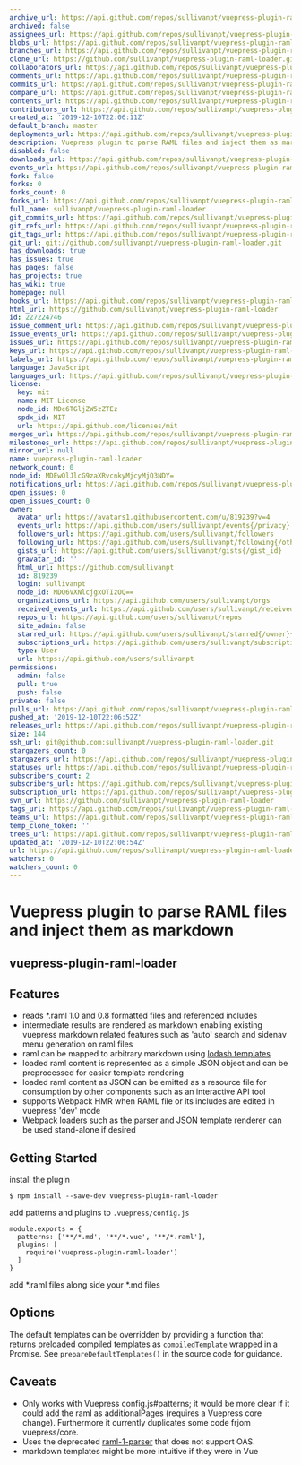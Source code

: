 ```yaml
---
archive_url: https://api.github.com/repos/sullivanpt/vuepress-plugin-raml-loader/{archive_format}{/ref}
archived: false
assignees_url: https://api.github.com/repos/sullivanpt/vuepress-plugin-raml-loader/assignees{/user}
blobs_url: https://api.github.com/repos/sullivanpt/vuepress-plugin-raml-loader/git/blobs{/sha}
branches_url: https://api.github.com/repos/sullivanpt/vuepress-plugin-raml-loader/branches{/branch}
clone_url: https://github.com/sullivanpt/vuepress-plugin-raml-loader.git
collaborators_url: https://api.github.com/repos/sullivanpt/vuepress-plugin-raml-loader/collaborators{/collaborator}
comments_url: https://api.github.com/repos/sullivanpt/vuepress-plugin-raml-loader/comments{/number}
commits_url: https://api.github.com/repos/sullivanpt/vuepress-plugin-raml-loader/commits{/sha}
compare_url: https://api.github.com/repos/sullivanpt/vuepress-plugin-raml-loader/compare/{base}...{head}
contents_url: https://api.github.com/repos/sullivanpt/vuepress-plugin-raml-loader/contents/{+path}
contributors_url: https://api.github.com/repos/sullivanpt/vuepress-plugin-raml-loader/contributors
created_at: '2019-12-10T22:06:11Z'
default_branch: master
deployments_url: https://api.github.com/repos/sullivanpt/vuepress-plugin-raml-loader/deployments
description: Vuepress plugin to parse RAML files and inject them as markdown
disabled: false
downloads_url: https://api.github.com/repos/sullivanpt/vuepress-plugin-raml-loader/downloads
events_url: https://api.github.com/repos/sullivanpt/vuepress-plugin-raml-loader/events
fork: false
forks: 0
forks_count: 0
forks_url: https://api.github.com/repos/sullivanpt/vuepress-plugin-raml-loader/forks
full_name: sullivanpt/vuepress-plugin-raml-loader
git_commits_url: https://api.github.com/repos/sullivanpt/vuepress-plugin-raml-loader/git/commits{/sha}
git_refs_url: https://api.github.com/repos/sullivanpt/vuepress-plugin-raml-loader/git/refs{/sha}
git_tags_url: https://api.github.com/repos/sullivanpt/vuepress-plugin-raml-loader/git/tags{/sha}
git_url: git://github.com/sullivanpt/vuepress-plugin-raml-loader.git
has_downloads: true
has_issues: true
has_pages: false
has_projects: true
has_wiki: true
homepage: null
hooks_url: https://api.github.com/repos/sullivanpt/vuepress-plugin-raml-loader/hooks
html_url: https://github.com/sullivanpt/vuepress-plugin-raml-loader
id: 227224746
issue_comment_url: https://api.github.com/repos/sullivanpt/vuepress-plugin-raml-loader/issues/comments{/number}
issue_events_url: https://api.github.com/repos/sullivanpt/vuepress-plugin-raml-loader/issues/events{/number}
issues_url: https://api.github.com/repos/sullivanpt/vuepress-plugin-raml-loader/issues{/number}
keys_url: https://api.github.com/repos/sullivanpt/vuepress-plugin-raml-loader/keys{/key_id}
labels_url: https://api.github.com/repos/sullivanpt/vuepress-plugin-raml-loader/labels{/name}
language: JavaScript
languages_url: https://api.github.com/repos/sullivanpt/vuepress-plugin-raml-loader/languages
license:
  key: mit
  name: MIT License
  node_id: MDc6TGljZW5zZTEz
  spdx_id: MIT
  url: https://api.github.com/licenses/mit
merges_url: https://api.github.com/repos/sullivanpt/vuepress-plugin-raml-loader/merges
milestones_url: https://api.github.com/repos/sullivanpt/vuepress-plugin-raml-loader/milestones{/number}
mirror_url: null
name: vuepress-plugin-raml-loader
network_count: 0
node_id: MDEwOlJlcG9zaXRvcnkyMjcyMjQ3NDY=
notifications_url: https://api.github.com/repos/sullivanpt/vuepress-plugin-raml-loader/notifications{?since,all,participating}
open_issues: 0
open_issues_count: 0
owner:
  avatar_url: https://avatars1.githubusercontent.com/u/819239?v=4
  events_url: https://api.github.com/users/sullivanpt/events{/privacy}
  followers_url: https://api.github.com/users/sullivanpt/followers
  following_url: https://api.github.com/users/sullivanpt/following{/other_user}
  gists_url: https://api.github.com/users/sullivanpt/gists{/gist_id}
  gravatar_id: ''
  html_url: https://github.com/sullivanpt
  id: 819239
  login: sullivanpt
  node_id: MDQ6VXNlcjgxOTIzOQ==
  organizations_url: https://api.github.com/users/sullivanpt/orgs
  received_events_url: https://api.github.com/users/sullivanpt/received_events
  repos_url: https://api.github.com/users/sullivanpt/repos
  site_admin: false
  starred_url: https://api.github.com/users/sullivanpt/starred{/owner}{/repo}
  subscriptions_url: https://api.github.com/users/sullivanpt/subscriptions
  type: User
  url: https://api.github.com/users/sullivanpt
permissions:
  admin: false
  pull: true
  push: false
private: false
pulls_url: https://api.github.com/repos/sullivanpt/vuepress-plugin-raml-loader/pulls{/number}
pushed_at: '2019-12-10T22:06:52Z'
releases_url: https://api.github.com/repos/sullivanpt/vuepress-plugin-raml-loader/releases{/id}
size: 144
ssh_url: git@github.com:sullivanpt/vuepress-plugin-raml-loader.git
stargazers_count: 0
stargazers_url: https://api.github.com/repos/sullivanpt/vuepress-plugin-raml-loader/stargazers
statuses_url: https://api.github.com/repos/sullivanpt/vuepress-plugin-raml-loader/statuses/{sha}
subscribers_count: 2
subscribers_url: https://api.github.com/repos/sullivanpt/vuepress-plugin-raml-loader/subscribers
subscription_url: https://api.github.com/repos/sullivanpt/vuepress-plugin-raml-loader/subscription
svn_url: https://github.com/sullivanpt/vuepress-plugin-raml-loader
tags_url: https://api.github.com/repos/sullivanpt/vuepress-plugin-raml-loader/tags
teams_url: https://api.github.com/repos/sullivanpt/vuepress-plugin-raml-loader/teams
temp_clone_token: ''
trees_url: https://api.github.com/repos/sullivanpt/vuepress-plugin-raml-loader/git/trees{/sha}
updated_at: '2019-12-10T22:06:54Z'
url: https://api.github.com/repos/sullivanpt/vuepress-plugin-raml-loader
watchers: 0
watchers_count: 0
---
```


# Vuepress plugin to parse RAML files and inject them as markdown
## vuepress-plugin-raml-loader

## Features

- reads *.raml 1.0 and 0.8 formatted files and referenced includes
- intermediate results are rendered as markdown enabling existing vuepress markdown related features
such as 'auto' search and sidenav menu generation on raml files
- raml can be mapped to arbitrary markdown using [lodash templates](https://lodash.com/docs/4.17.15#template)
- loaded raml content is represented as a simple JSON object and can be preprocessed for easier template rendering
- loaded raml content as JSON can be emitted as a resource file for consumption by other components such as an interactive API tool
- supports Webpack HMR when RAML file or its includes are edited in vuepress 'dev' mode
- Webpack loaders such as the parser and JSON template renderer can be used stand-alone if desired

## Getting Started

install the plugin

```
$ npm install --save-dev vuepress-plugin-raml-loader
```

add patterns and plugins to `.vuepress/config.js`

```
module.exports = {
  patterns: ['**/*.md', '**/*.vue', '**/*.raml'],
  plugins: [
    require('vuepress-plugin-raml-loader')
  ]
}
```

add *.raml files along side your *.md files

## Options

The default templates can be overridden by providing a function that returns
preloaded compiled templates as `compiledTemplate` wrapped in a Promise.
See `prepareDefaultTemplates()` in the source code for guidance.

## Caveats

- Only works with Vuepress config.js#patterns; it would be more clear if it
could add the raml as additionalPages (requires a Vuepress core change).
Furthermore it currently duplicates some code frjom vuepress/core.
- Uses the deprecated [raml-1-parser](https://github.com/raml-org/raml-js-parser-2) that
does not support OAS.
- markdown templates might be more intuitive if they were in Vue


